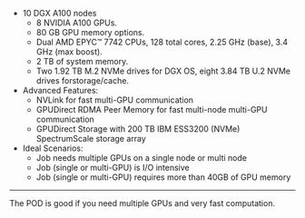 * 10 DGX A100 nodes
  * 8 NVIDIA A100 GPUs.
  * 80 GB GPU memory options.
  * Dual AMD EPYC™ 7742 CPUs, 128 total cores, 2.25 GHz (base), 3.4 GHz (max boost).
  * 2 TB of system memory.
  * Two 1.92 TB M.2 NVMe drives for DGX OS, eight 3.84 TB U.2 NVMe drives forstorage/cache.
* Advanced Features:
  * NVLink for fast multi-GPU communication
  * GPUDirect RDMA Peer Memory for fast multi-node multi-GPU communication
  * GPUDirect Storage with 200 TB IBM ESS3200 (NVMe) SpectrumScale storage array
* Ideal Scenarios:
  * Job needs multiple GPUs on a single node or multi node
  * Job (single or multi-GPU) is I/O intensive
  * Job (single or multi-GPU) requires more than 40GB of GPU memory

---

The POD is good if you need multiple GPUs and very fast computation.

